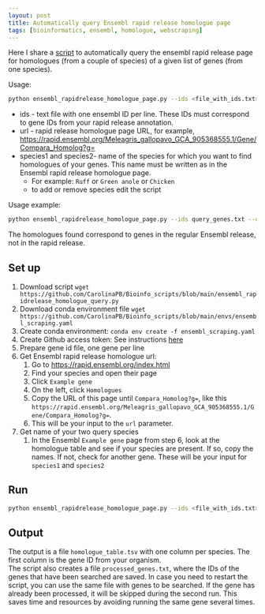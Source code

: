 ```yaml
---
layout: post
title: Automatically query Ensembl rapid release homologue page
tags: [bioinformatics, ensembl, homologue, webscraping]
---
```


Here I share a [script](https://github.com/CarolinaPB/Bioinfo_scripts/blob/main/ensembl_rapidrelease_homologue_query.py) to automatically query the ensembl rapid release page for homologues (from a couple of species) of a given list of genes (from one species). 

Usage:
```sh
python ensembl_rapidrelease_homologue_page.py --ids <file_with_ids.txt> --url <rapid release homologue URL> --species1 <species1> --species2 <species2>
```

- ids - text file with one ensembl ID per line. These IDs must correspond to gene IDs from your rapid release annotation.
- url - rapid release homologue page URL, for example, https://rapid.ensembl.org/Meleagris_gallopavo_GCA_905368555.1/Gene/Compara_Homolog?g=
- species1 and species2- name of the species for which you want to find homologues of your genes. This name must be written as in the Ensembl rapid release homologue page.   
  - For example:  `Ruff` or `Green anole` or `Chicken`
  - to add or remove species edit the script

Usage example:
```sh
python ensembl_rapidrelease_homologue_page.py --ids query_genes.txt --url https://rapid.ensembl.org/Meleagris_gallopavo_GCA_905368555.1/Gene/Compara_Homolog?g= --species1 Chicken --species2 Turkey
```

The homologues found correspond to genes in the regular Ensembl release, not in the rapid release.

## Set up
1. Download script `wget https://github.com/CarolinaPB/Bioinfo_scripts/blob/main/ensembl_rapidrelease_homologue_query.py`
2. Download conda environment file `wget https://github.com/CarolinaPB/Bioinfo_scripts/blob/main/envs/ensembl_scraping.yaml`
3. Create conda environment: `conda env create -f ensembl_scraping.yaml`
4. Create Github access token: See instructions [here](https://docs.github.com/en/authentication/keeping-your-account-and-data-secure/creating-a-personal-access-token)
5. Prepare gene id file, one gene per line
6. Get Ensembl rapid release homologue url: 
    1. Go to https://rapid.ensembl.org/index.html
    2. Find your species and open their page
    3. Click `Example gene`
    4. On the left, click `Homologues`
    5. Copy the URL of this page until `Compara_Homolog?g=`, like this `https://rapid.ensembl.org/Meleagris_gallopavo_GCA_905368555.1/Gene/Compara_Homolog?g=`. 
    6. This will be your input to the `url` parameter.
7. Get name of your two query species  
    1. In the Ensembl `Example gene` page from step 6, look at the homologue table and see if your species are present. If so, copy the names. If not, check for another gene. These will be your input for `species1` and `species2` 

## Run 
```sh
python ensembl_rapidrelease_homologue_page.py --ids <file_with_ids.txt> --url <rapid release homologue URL> --species1 <species1> --species2 <species2>
```

## Output
The output is a file `homologue_table.tsv` with one column per species. The first column is the gene ID from your organism.  
The script also creates a file `processed_genes.txt`, where the IDs of the genes that have been searched are saved. In case you need to restart the script, you can use the same file with genes to be searched. If the gene has already been processed, it will be skipped during the second run. This saves time and resources by avoiding running the same gene several times.
